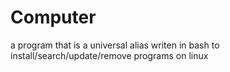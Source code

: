 # Computer
a program that is a universal alias writen in bash to install/search/update/remove programs on linux
